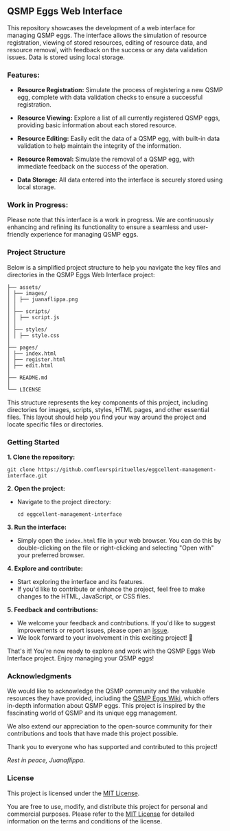 ## QSMP Eggs Web Interface

This repository showcases the development of a web interface for managing QSMP eggs. The interface allows the simulation of resource registration, viewing of stored resources, editing of resource data, and resource removal, with feedback on the success or any data validation issues. Data is stored using local storage.

### Features:

- **Resource Registration:** Simulate the process of registering a new QSMP egg, complete with data validation checks to ensure a successful registration.

- **Resource Viewing:** Explore a list of all currently registered QSMP eggs, providing basic information about each stored resource.

- **Resource Editing:** Easily edit the data of a QSMP egg, with built-in data validation to help maintain the integrity of the information.

- **Resource Removal:** Simulate the removal of a QSMP egg, with immediate feedback on the success of the operation.

- **Data Storage:** All data entered into the interface is securely stored using local storage.

### Work in Progress:

Please note that this interface is a work in progress. We are continuously enhancing and refining its functionality to ensure a seamless and user-friendly experience for managing QSMP eggs.

### Project Structure

Below is a simplified project structure to help you navigate the key files and directories in the QSMP Eggs Web Interface project:

  ```
  ├── assets/
  │ ├── images/
  │ │ ├── juanaflippa.png
  │ │
  │ ├── scripts/
  │ │ ├── script.js
  │ │
  │ ├── styles/
  │ │ ├── style.css
  │
  ├── pages/
  │ ├── index.html
  │ ├── register.html
  │ ├── edit.html
  │
  ├── README.md
  │
  └── LICENSE
  ```

This structure represents the key components of this project, including directories for images, scripts, styles, HTML pages, and other essential files. This layout should help you find your way around the project and locate specific files or directories.

### Getting Started

**1. Clone the repository:**
  ```
  git clone https://github.comfleurspirituelles/eggcellent-management-interface.git
  ```

**2. Open the project:**
- Navigate to the project directory:
  ```
  cd eggcellent-management-interface
  ```

**3. Run the interface:**
- Simply open the `index.html` file in your web browser. You can do this by double-clicking on the file or right-clicking and selecting "Open with" your preferred browser.

**4. Explore and contribute:**
- Start exploring the interface and its features.
- If you'd like to contribute or enhance the project, feel free to make changes to the HTML, JavaScript, or CSS files.

**5. Feedback and contributions:**
- We welcome your feedback and contributions. If you'd like to suggest improvements or report issues, please open an [issue](https://github.com/fleurspirituelles/eggcellent-management-interface/issues).
- We look forward to your involvement in this exciting project! 🥚

That's it! You're now ready to explore and work with the QSMP Eggs Web Interface project. Enjoy managing your QSMP eggs!

### Acknowledgments

We would like to acknowledge the QSMP community and the valuable resources they have provided, including the [QSMP Eggs Wiki](https://qsmp.fandom.com/wiki/Eggs), which offers in-depth information about QSMP eggs. This project is inspired by the fascinating world of QSMP and its unique egg management.

We also extend our appreciation to the open-source community for their contributions and tools that have made this project possible.

Thank you to everyone who has supported and contributed to this project!

*Rest in peace, Juanaflippa.*

### License

This project is licensed under the [MIT License](LICENSE).

You are free to use, modify, and distribute this project for personal and commercial purposes. Please refer to the [MIT License](https://opensource.org/licenses/MIT) for detailed information on the terms and conditions of the license.
